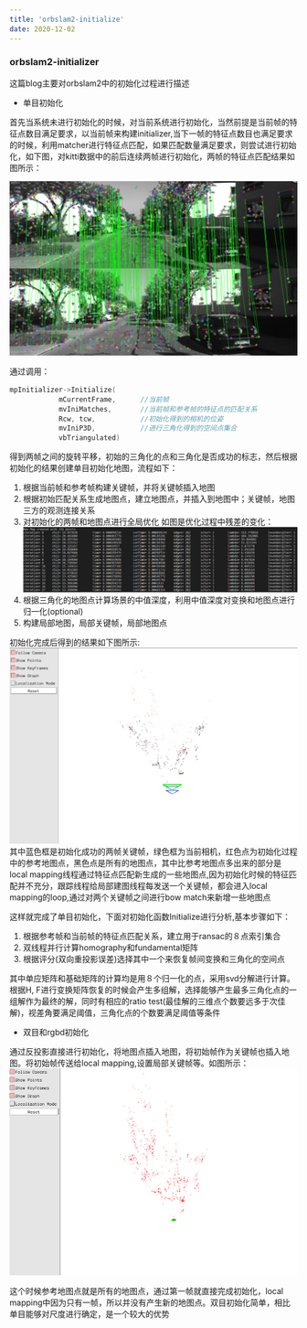 ```yaml
---
title: 'orbslam2-initialize'
date: 2020-12-02
---
```


### orbslam2-initializer

这篇blog主要对orbslam2中的初始化过程进行描述

* 单目初始化

首先当系统未进行初始化的时候，对当前系统进行初始化，当然前提是当前帧的特征点数目满足要求，以当前帧来构建initializer,当下一帧的特征点数目也满足要求的时候，利用matcher进行特征点匹配，如果匹配数量满足要求，则尝试进行初始化，如下图，对kitti数据中的前后连续两帧进行初始化，两帧的特征点匹配结果如图所示：

![](../images/orbinit_1.png)

通过调用：
```c++
mpInitializer->Initialize(
            mCurrentFrame,      //当前帧
            mvIniMatches,       //当前帧和参考帧的特征点的匹配关系
            Rcw, tcw,           //初始化得到的相机的位姿
            mvIniP3D,           //进行三角化得到的空间点集合
            vbTriangulated)
```
得到两帧之间的旋转平移，初始的三角化的点和三角化是否成功的标志，然后根据初始化的结果创建单目初始化地图，流程如下：
1. 根据当前帧和参考帧构建关键帧，并将关键帧插入地图
2. 根据初始匹配关系生成地图点，建立地图点，并插入到地图中；关键帧，地图三方的观测连接关系
3. 对初始化的两帧和地图点进行全局优化
如图是优化过程中残差的变化：
![](../images/orbinit_2.png)
4. 根据三角化的地图点计算场景的中值深度，利用中值深度对变换和地图点进行归一化(optional)
5. 构建局部地图，局部关键帧，局部地图点

初始化完成后得到的结果如下图所示:
![](../images/orbinit_3.png)
其中蓝色框是初始化成功的两帧关键帧，绿色框为当前相机，红色点为初始化过程中的参考地图点，黑色点是所有的地图点，其中比参考地图点多出来的部分是local mapping线程通过特征点匹配新生成的一些地图点,因为初始化时候的特征匹配并不充分，跟踪线程给局部建图线程每发送一个关键帧，都会进入local mapping的loop,通过对两个关键帧之间进行bow match来新增一些地图点

这样就完成了单目初始化，下面对初始化函数Initialize进行分析,基本步骤如下：
1. 根据参考帧和当前帧的特征点匹配关系，建立用于ransac的８点索引集合
2. 双线程并行计算homography和fundamental矩阵
3. 根据评分(双向重投影误差)选择其中一个来恢复帧间变换和三角化的空间点

其中单应矩阵和基础矩阵的计算均是用８个归一化的点，采用svd分解进行计算。根据H, F进行变换矩阵恢复的时候会产生多组解，选择能够产生最多三角化点的一组解作为最终的解，同时有相应的ratio test(最佳解的三维点个数要远多于次佳解)，视差角要满足阈值，三角化点的个数要满足阈值等条件

* 双目和rgbd初始化

通过反投影直接进行初始化，将地图点插入地图，将初始帧作为关键帧也插入地图。将初始帧传送给local mapping,设置局部关键帧等。如图所示：
![](../images/orbinit_4.png)

这个时候参考地图点就是所有的地图点，通过第一帧就直接完成初始化，local mapping中因为只有一帧，所以并没有产生新的地图点。双目初始化简单，相比单目能够对尺度进行确定，是一个较大的优势